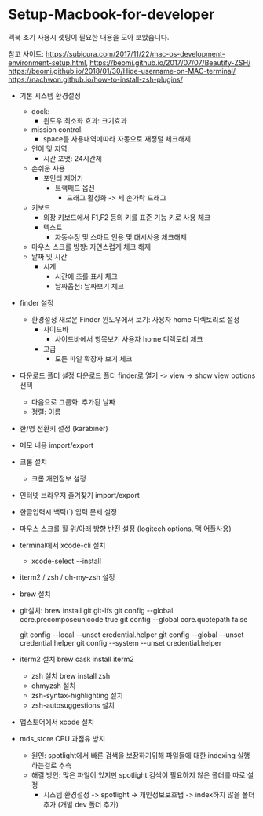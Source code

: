 # Setup-Macbook-for-developer
맥북 초기 사용시 셋팅이 필요한 내용을 모아 보았습니다.

참고 사이트: https://subicura.com/2017/11/22/mac-os-development-environment-setup.html,
https://beomi.github.io/2017/07/07/Beautify-ZSH/  
https://beomi.github.io/2018/01/30/Hide-username-on-MAC-terminal/  
https://nachwon.github.io/how-to-install-zsh-plugins/  

- 기본 시스템 환경설정
  - dock:
    - 윈도우 최소화 효과: 크기효과
  - mission control:
    - space를 사용내역에따라 자동으로 재정렬 체크해제
  - 언어 및 지역:
    - 시간 포맷: 24시간제
  - 손쉬운 사용
    - 포인터 제어기
      - 트랙패드 옵션
        - 드래그 활성화 -> 세 손가락 드래그
  - 키보드
    - 외장 키보드에서 F1,F2 등의 키를 표준 기능 키로 사용 체크
    - 텍스트
      - 자동수정 및 스마트 인용 및 대시사용 체크해제
  - 마우스
    스크롤 방향: 자연스럽게 체크 해제
  - 날짜 및 시간
    - 시계
      - 시간에 초를 표시 체크
      - 날짜옵션: 날짜보기 체크
- finder 설정
  - 환경설정
    새로운 Finder 윈도우에서 보기: 사용자 home 디렉토리로 설정
    - 사이드바
      - 사이드바에서 항목보기 사용자 home 디렉토리 체크
    - 고급
      - 모든 파일 확장자 보기 체크
- 다운로드 폴더 설정
  다운로드 폴더 finder로 열기 -> view -> show view options 선택
    - 다음으로 그룹화: 추가된 날짜
    - 정렬: 이름
  
- 한/영 전환키 설정 (karabiner)
- 메모 내용 import/export
- 크롬 설치
  - 크롬 개인정보 설정
- 인터넷 브라우저 즐겨찾기 import/export
- 한글입력시 백틱(`) 입력 문제 설정
- 마우스 스크롤 휠 위/아래 방향 반전 설정 (logitech options, 맥 어플사용)
- terminal에서 xcode-cli 설치
  - xcode-select --install
- iterm2 / zsh / oh-my-zsh 설정
- brew 설치
- git설치: brew install git git-lfs
  git config --global core.precomposeunicode true
  git config --global core.quotepath false
  
  git config --local --unset credential.helper
  git config --global --unset credential.helper
  git config --system --unset credential.helper
- iterm2 설치
  brew cask install iterm2
  - zsh 설치
    brew install zsh
  - ohmyzsh 설치
  - zsh-syntax-highlighting 설치
  - zsh-autosuggestions 설치
- 앱스토어에서 xcode 설치

- mds_store CPU 과점유 방지
  - 원인: spotlight에서 빠른 검색을 보장하기위해 파일들에 대한 indexing 실행하는걸로 추측
  - 해결 방안: 많은 파일이 있지만 spotlight 검색이 필요하지 않은 폴더를 따로 설정
    - 시스템 환경설정 -> spotlight -> 개인정보보호탭 -> index하지 않을 폴더 추가 (개발 dev 폴더 추가)
